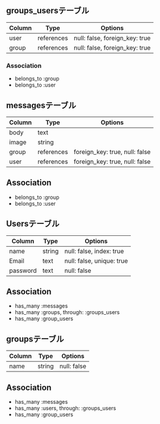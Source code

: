 ## groups_usersテーブル

|Column|Type|Options|
|------|----|-------|
|user|references|null: false, foreign_key: true|
|group|references|null: false, foreign_key: true|

### Association
- belongs_to :group
- belongs_to :user


## messagesテーブル
|Column|Type|Options|
|------|----|-------|
|body|text|
|image|string|
|group|references|foreign_key: true, null: false|
|user|references|foreign_key: true, null: false|

## Association
- belongs_to :group
- belongs_to :user

## Usersテーブル
|Column|Type|Options|
|------|----|-------|
|name|string|null: false, index: true|
|Email|text|null: false, unique: true|
|password|text|null: false|

## Association
- has_many :messages
- has_many :groups, through: :groups_users
- has_many :group_users

## groupsテーブル
|Column|Type|Options|
|------|----|-------|
|name|string|null: false|

## Association
- has_many :messages
- has_many :users, through: :groups_users
- has_many :group_users

